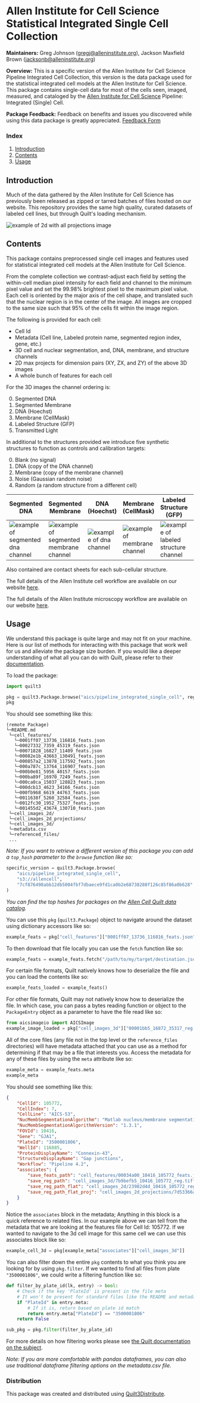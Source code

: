 # Allen Institute for Cell Science Statistical Integrated Single Cell Collection
**Maintainers:** Greg Johnson (gregj@alleninstitute.org), Jackson Maxfield Brown (jacksonb@alleninstitute.org)

**Overview:** This is a specific version of the Allen Institute for Cell Science Pipeline Integrated Cell Collection,
this version is the data package used for the statistical integrated cell models at the Allen Institute for Cell
Science. This package contains single-cell data for most of the cells seen, imaged, measured, and cataloged by the
[Allen Institute for Cell Science](https://www.allencell.org) Pipeline: Integrated (Single) Cell.

**Package Feedback:** Feedback on benefits and issues you discovered while using this data package is greatly
appreciated. [Feedback Form](https://forms.gle/GUBC3zU5kuA8wyS17)

### Index
1. [Introduction](#introduction)
2. [Contents](#contents)
3. [Usage](#usage)

## Introduction
Much of the data gathered by the Allen Institute for Cell Science has previously been released as zipped or tarred
batches of files hosted on our website. This repository provides the same high quality, curated datasets of labeled
cell lines, but through Quilt's loading mechanism.

![example of 2d with all projections image](imgs/image_2d_with_projections.png)

## Contents
This package contains preprocessed single cell images and features used for statistical integrated cell models at the
Allen Institute for Cell Science.

From the complete collection we contrast-adjust
each field by setting the within-cell median pixel intensity for each field and channel to the minimum pixel value and
set the 99.98% brightest pixel to the maximum pixel value. Each cell is oriented by the major axis of the cell shape,
and translated such that the nuclear region is in the center of the image. All images are cropped to the same size such
that 95% of the cells fit within the image region.

The following is provided for each cell:
* Cell Id
* Metadata (Cell line, Labeled protein name, segmented region index, gene, etc.)
* 3D cell and nuclear segmentation, and, DNA, membrane, and structure channels
* 2D max projects for dimension pairs (XY, ZX, and ZY) of the above 3D images
* A whole bunch of features for each cell

For the 3D images the channel ordering is:

0. Segmented DNA
1. Segmented Membrane
2. DNA (Hoechst)
3. Membrane (CellMask)
4. Labeled Structure (GFP)
5. Transmitted Light

In additional to the structures provided we introduce five synthetic structures to function as controls and
calibration targets:

0. Blank (no signal)
1. DNA (copy of the DNA channel)
2. Membrane (copy of the membrane channel)
3. Noise (Gaussian random noise)
4. Random (a random structure from a different cell)


| Segmented DNA                                                                                                                                                          | Segmented Membrane                                                                                                                                                          | DNA (Hoechst)                                                                                                                                                | Membrane (CellMask)                                                                                                                                               | Labeled Structure (GFP)                                                                                                                                                    | Transmitted Light                                                                                                                                                              |
|------------------------------------------------------------------------------------------------------------------------------------------------------------------------|-----------------------------------------------------------------------------------------------------------------------------------------------------------------------------|--------------------------------------------------------------------------------------------------------------------------------------------------------------|-------------------------------------------------------------------------------------------------------------------------------------------------------------------|----------------------------------------------------------------------------------------------------------------------------------------------------------------------------|--------------------------------------------------------------------------------------------------------------------------------------------------------------------------------|
| ![example of segmented dna channel](imgs/image_3d_channel_0.png) | ![example of segmented membrane channel](imgs/image_3d_channel_1.png) | ![example of dna channel](imgs/image_3d_channel_2.png) | ![example of membrane channel](imgs/image_3d_channel_3.png) | ![example of labeled structure channel](imgs/image_3d_channel_4.png) | ![example of segmented transmitted channel](imgs/image_3d_channel_5.png) |

Also contained are contact sheets for each sub-cellular structure.

The full details of the Allen Institute cell workflow are available on our website
[here](https://www.allencell.org/methods-for-cells-in-the-lab.html).

The full details of the Allen Institute microscopy workflow are available on our website
[here](https://www.allencell.org/methods-for-microscopy.html).

## Usage
We understand this package is quite large and may not fit on your machine. Here is our list of methods for interacting
with this package that work well for us and alleviate the package size burden. If you would like a deeper understanding
of what all you can do with Quilt, please refer to their [documentation](https://docs.quiltdata.com).

To load the package:
```python
import quilt3

pkg = quilt3.Package.browse("aics/pipeline_integrated_single_cell", registry="s3://allencell")
pkg
```

You should see something like this:
```
(remote Package)
└─README.md
 └─cell_features/
   └─0001ff07_13736_116816_feats.json
   └─00027332_7359_45319_feats.json
   └─00071828_16827_11409_feats.json
   └─00082e1b_43663_130491_feats.json
   └─000857a2_13878_117592_feats.json
   └─000a787c_13764_116907_feats.json
   └─000b0e81_5956_40157_feats.json
   └─000ba89f_16970_7249_feats.json
   └─000ca0ca_15037_128823_feats.json
   └─000dcb13_4623_34166_feats.json
   └─000fb968_6619_44763_feats.json
   └─0011638f_5260_32584_feats.json
   └─0012fc30_1952_75327_feats.json
   └─001455d2_43674_130710_feats.json
 └─cell_images_2d/
 └─cell_images_2d_projections/
 └─cell_images_3d/
 └─metadata.csv
 └─referenced_files/
 ...
```

*Note: If you want to retrieve a different version of this package you can add a `top_hash` parameter to the
`browse` function like so:*
```python
specific_version = quilt3.Package.browse(
    "aics/pipeline_integrated_single_cell",
    "s3://allencell",
    "7cf876498abb12db5004fbf7dbaece9fd1ca0b2e68738280f126c85f86a0b628"
)
```

*You can find the top hashes for packages on the [Allen Cell Quilt data catalog](https://open.quiltdata.com/b/allencell/packages/aics/pipeline_integrated_single_cell).*

You can use this `pkg` (`quilt3.Package`) object to navigate around the dataset using dictionary accessors like so:
```python
example_feats = pkg["cell_features"]["0001ff07_13736_116816_feats.json"]
```

To then download that file locally you can use the `fetch` function like so:
```python
example_feats = example_feats.fetch("/path/to/my/target/destination.json")
```

For certain file formats, Quilt natively knows how to deserialize the file and you can load the contents like so:
```python
example_feats_loaded = example_feats()
```

For other file formats, Quilt may not natively know how to deserialize the file. In which case, you can pass a bytes
reading function or object to the `PackageEntry` object as a parameter to have the file read like so:
```python
from aicsimageio import AICSImage
example_image_loaded = pkg["cell_images_3d"]["00001bb5_16872_35317_reg.tiff"](AICSImage)
```

All of the core files (any file not in the top level or the `reference_files` directories) will have metadata attached
that you can use as a method for determining if that may be a file that interests you. Access the metadata for any of
these files by using the `meta` attribute like so:
```python
example_meta = example_feats.meta
example_meta
```

You should see something like this:
```json
{
    "CellId": 105772,
    "CellIndex": 7,
    "CellLine": "AICS-53",
    "NucMembSegmentationAlgorithm": "Matlab nucleus/membrane segmentation",
    "NucMembSegmentationAlgorithmVersion": "1.3.1",
    "FOVId": 10416,
    "Gene": "GJA1",
    "PlateId": "3500001806",
    "WellId": 116885,
    "ProteinDisplayName": "Connexin-43",
    "StructureDisplayName": "Gap junctions",
    "Workflow": "Pipeline 4.2",
    "associates": {
        "save_feats_path": "cell_features/00034a00_10416_105772_feats.json",
        "save_reg_path": "cell_images_3d/7b9befb5_10416_105772_reg.tiff",
        "save_reg_path_flat": "cell_images_2d/23982d4d_10416_105772_reg_flat.png",
        "save_reg_path_flat_proj": "cell_images_2d_projections/7d53366a_10416_105772_reg_flat_proj.png"
    }
}
```

Notice the `associates` block in the metadata; Anything in this block is a quick reference to related files. In our
example above we can tell from the metadata that we are looking at the features file for Cell Id: 105772.
If we wanted to navigate to the 3d cell image for this same cell we can use this associates block like so:
```python
example_cell_3d = pkg[example_meta["associates"]["cell_images_3d"]]
```

You can also filter down the entire `pkg` contents to what you think you are looking for by using `pkg.filter`. If we
wanted to find all files from plate `"3500001806"`, we could write a filtering function like so:
```python
def filter_by_plate_id(lk, entry) -> bool:
    # Check if the key 'PlateId' is present in the file meta
    # It won't be present for standard files like the README and metadata csv
    if "PlateId" in entry.meta:
        # If it is, return based on plate id match
        return entry.meta["PlateId"] == "3500001806"
    return False

sub_pkg = pkg.filter(filter_by_plate_id)
```

For more details on how filtering works please see
[the Quilt documentation on the subject](https://docs.quiltdata.com/advanced-usage/filtering-a-package).

*Note: If you are more comfortable with pandas dataframes, you can also use traditional dataframe filtering options on
the metadata.csv file.*


### Distribution
This package was created and distributed using
[Quilt3Distribute](https://github.com/AllenCellModeling/quilt3distribute).
